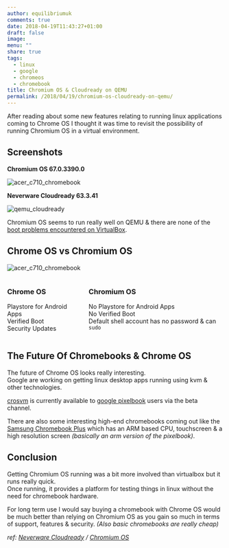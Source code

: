 ```yaml
---
author: equilibriumuk
comments: true
date: 2018-04-19T11:43:27+01:00
draft: false
image:
menu: ""
share: true
tags:
  - linux
  - google
  - chromeos
  - chromebook
title: Chromium OS & Cloudready on QEMU
permalink: /2018/04/19/chromium-os-cloudready-on-qemu/
---
```


After reading about some new features relating to running linux applications coming to Chrome OS I thought it was time to revisit the possibility of running Chromium OS in a virtual environment.

## Screenshots

**Chromium OS 67.0.3390.0**

<p class="text-center"><img src="/media/images/2018/04/chromiumos_1080p_800.jpg" alt="acer_c710_chromebook"></p>

**Neverware Cloudready 63.3.41**

<p class="text-center"><img alt="qemu_cloudready" src="/media/images/2018/04/cloudready_qemu_800.png"></p>

Chromium OS seems to run really well on QEMU & there are none of the <a href="/2016/02/19/cloudready-virtualbox/" target="_blank">boot problems encountered on VirtualBox</a>.

## Chrome OS vs Chromium OS

<p class="text-center"><img src="/media/images/2018/04/chromeos_vs_chromiumos.png" alt="acer_c710_chromebook"></p>

<div class="columns">
    <div class="column">
        <h3 id="Chrome OS">Chrome OS</h3>
        <p><i class="fa fa-thumbs-o-up"></i> Playstore for Android Apps<br/>
        <i class="fa fa-thumbs-o-up"></i> Verified Boot<br/>
        <i class="fa fa-thumbs-o-up"></i> Security Updates
        </p>
    </div>
    <div class="column">
        <h3 id="Chromium OS">Chromium OS</h3>
        <p><i class="fa fa-thumbs-o-down"></i> No Playstore for Android Apps<br/>
<i class="fa fa-thumbs-o-down"></i> No Verified Boot<br/>
<i class="fa fa-unlock"></i> Default shell account has no password & can <code>sudo</code>
    </div>
</div>

## The Future Of Chromebooks & Chrome OS

The future of Chrome OS looks really interesting.<br/>
Google are working on getting linux desktop apps running using kvm & other technologies.<br/>

<a href="https://chromium.googlesource.com/chromiumos/platform/crosvm/" target="_blank" aria-label="go to crosvm" rel="noopener noreferrer">crosvm</a> is currently available to <a href="https://store.google.com/product/google_pixelbook" target="_blank" aria-label="go to google store" rel="noopener noreferrer">google pixelbook</a> users via the beta channel.

There are also some interesting high-end chromebooks coming out like the <a href="https://www.samsung.com/us/computing/chromebooks/12-14/xe513c24-k01us-xe513c24-k01us/" target="_blank" aria-label="go to samsung" rel="noopener noreferrer">Samsung Chromebook Plus</a> which has an ARM based CPU, touchscreen & a high resolution screen _(basically an arm version of the pixelbook)_.

## Conclusion

Getting Chromium OS running was a bit more involved than virtualbox but it runs really quick.<br/>
Once running, it provides a platform for testing things in linux without the need for chromebook hardware.

For long term use I would say buying a chromebook with Chrome OS would be much better than relying on Chromium OS as you gain so much in terms of support, features & security. _(Also basic chromebooks are really cheap)_

<p class="text-right"><em>ref: <a href="https://www.neverware.com/" target="_blank" aria-label="go to neverware" rel="noopener noreferrer">Neverware Cloudready</a> / <a href="https://www.chromium.org/chromium-os" target="_blank" aria-label="go to chromiumos" rel="noopener noreferrer">Chromium OS</a></em></p>
